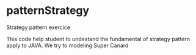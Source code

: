 # patternStrategy
Strategy pattern exercice

This code help student to undestand the fundamental of strategy pattern apply to JAVA.
We try to modeling Super Canard

